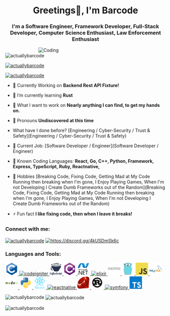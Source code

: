 <h1 align="center">Greetings👋, I'm Barcode</h1>
<h3 align="center">I'm a Software Engineer, Framework Developer, Full-Stack Developer, Computer Science Enthusiast, Law Enforcement Enthusiast</h3>
<img align="right" alt="Coding" width="400" src="https://c.tenor.com/DBqjevyA2o4AAAAd/bongo-cat-codes.gif>

<p align="left"> <img src="https://komarev.com/ghpvc/?username=actuallybarcode&label=Profile%20views&color=0e75b6&style=flat" alt="actuallybarcode" /> </p>

<p align="left"> <a href="https://github.com/ryo-ma/github-profile-trophy"><img src="https://github-profile-trophy.vercel.app/?username=actuallybarcode" alt="actuallybarcode" /></a> </p>

<p align="left"> <a href="https://twitter.com/actuallybarcode" target="blank"><img src="https://img.shields.io/twitter/follow/actuallybarcode?logo=twitter&style=for-the-badge" alt="actuallybarcode" /></a> </p>

- 🔭 Currently Working on **Backend Rest API Fixture!**

- 🌱 I’m currently learning **Rust**

- 👯 What I want to work on **Nearly anything I can find, to get my hands on.**

- 🤝 Pronouns **Undiscovered at this time**

- What have I done before? [Engineering / Cyber-Security / Trust & Safety](Engineering / Cyber-Security / Trust & Safety)

- 📝 Current Job: [Software Developer / Engineer](Software Developer / Engineer)

- 💬 Known Coding Languages: **React, Go, C++, Python, Framework, Express, TypeScript, Ruby, Reactnative,**

- 📄 Hobbies [Breaking Code, Fixing Code, Getting Mad at My Code Running then breaking when I'm gone, I Enjoy Playing Games, When I'm not Developing I Create Dumb Frameworks out of the Random](Breaking Code, Fixing Code, Getting Mad at My Code Running then breaking when I'm gone, I Enjoy Playing Games, When I'm not Developing I Create Dumb Frameworks out of the Random)

- ⚡ Fun fact **I like fixing code, then when I leave it breaks!**

<h3 align="left">Connect with me:</h3>
<p align="left">
<a href="https://twitter.com/actuallybarcode" target="blank"><img align="center" src="https://raw.githubusercontent.com/rahuldkjain/github-profile-readme-generator/master/src/images/icons/Social/twitter.svg" alt="actuallybarcode" height="30" width="40" /></a>
<a href="https://discord.gg/https://discord.gg/4kUSDmSk6c" target="blank"><img align="center" src="https://raw.githubusercontent.com/rahuldkjain/github-profile-readme-generator/master/src/images/icons/Social/discord.svg" alt="https://discord.gg/4kUSDmSk6c" height="30" width="40" /></a>
</p>

<h3 align="left">Languages and Tools:</h3>
<p align="left"> <a href="https://www.cprogramming.com/" target="_blank" rel="noreferrer"> <img src="https://raw.githubusercontent.com/devicons/devicon/master/icons/c/c-original.svg" alt="c" width="40" height="40"/> </a> <a href="https://codeigniter.com" target="_blank" rel="noreferrer"> <img src="https://cdn.worldvectorlogo.com/logos/codeigniter.svg" alt="codeigniter" width="40" height="40"/> </a> <a href="https://offeescript.org" target="_blank" rel="noreferrer"> <img src="https://raw.githubusercontent.com/devicons/devicon/master/icons/coffeescript/coffeescript-original-wordmark.svg" alt="coffeescript" width="40" height="40"/> </a> <a href="https://www.w3schools.com/cs/" target="_blank" rel="noreferrer"> <img src="https://raw.githubusercontent.com/devicons/devicon/master/icons/csharp/csharp-original.svg" alt="csharp" width="40" height="40"/> </a> <a href="https://dotnet.microsoft.com/" target="_blank" rel="noreferrer"> <img src="https://raw.githubusercontent.com/devicons/devicon/master/icons/dot-net/dot-net-original-wordmark.svg" alt="dotnet" width="40" height="40"/> </a> <a href="https://elixir-lang.org" target="_blank" rel="noreferrer"> <img src="https://www.vectorlogo.zone/logos/elixir-lang/elixir-lang-icon.svg" alt="elixir" width="40" height="40"/> </a> <a href="https://expressjs.com" target="_blank" rel="noreferrer"> <img src="https://raw.githubusercontent.com/devicons/devicon/master/icons/express/express-original-wordmark.svg" alt="express" width="40" height="40"/> </a> <a href="https://golang.org" target="_blank" rel="noreferrer"> <img src="https://raw.githubusercontent.com/devicons/devicon/master/icons/go/go-original.svg" alt="go" width="40" height="40"/> </a> <a href="https://developer.mozilla.org/en-US/docs/Web/JavaScript" target="_blank" rel="noreferrer"> <img src="https://raw.githubusercontent.com/devicons/devicon/master/icons/javascript/javascript-original.svg" alt="javascript" width="40" height="40"/> </a> <a href="https://www.mysql.com/" target="_blank" rel="noreferrer"> <img src="https://raw.githubusercontent.com/devicons/devicon/master/icons/mysql/mysql-original-wordmark.svg" alt="mysql" width="40" height="40"/> </a> <a href="https://nodejs.org" target="_blank" rel="noreferrer"> <img src="https://raw.githubusercontent.com/devicons/devicon/master/icons/nodejs/nodejs-original-wordmark.svg" alt="nodejs" width="40" height="40"/> </a> <a href="https://www.python.org" target="_blank" rel="noreferrer"> <img src="https://raw.githubusercontent.com/devicons/devicon/master/icons/python/python-original.svg" alt="python" width="40" height="40"/> </a> <a href="https://reactjs.org/" target="_blank" rel="noreferrer"> <img src="https://raw.githubusercontent.com/devicons/devicon/master/icons/react/react-original-wordmark.svg" alt="react" width="40" height="40"/> </a> <a href="https://reactnative.dev/" target="_blank" rel="noreferrer"> <img src="https://reactnative.dev/img/header_logo.svg" alt="reactnative" width="40" height="40"/> </a> <a href="https://www.ruby-lang.org/en/" target="_blank" rel="noreferrer"> <img src="https://raw.githubusercontent.com/devicons/devicon/master/icons/ruby/ruby-original.svg" alt="ruby" width="40" height="40"/> </a> <a href="https://www.rust-lang.org" target="_blank" rel="noreferrer"> <img src="https://raw.githubusercontent.com/devicons/devicon/master/icons/rust/rust-plain.svg" alt="rust" width="40" height="40"/> </a> <a href="https://symfony.com" target="_blank" rel="noreferrer"> <img src="https://symfony.com/logos/symfony_black_03.svg" alt="symfony" width="40" height="40"/> </a> <a href="https://www.typescriptlang.org/" target="_blank" rel="noreferrer"> <img src="https://raw.githubusercontent.com/devicons/devicon/master/icons/typescript/typescript-original.svg" alt="typescript" width="40" height="40"/> </a> </p>

<p><img align="left" src="https://github-readme-stats.vercel.app/api/top-langs?username=actuallybarcode&show_icons=true&locale=en&layout=compact" alt="actuallybarcode" /></p>

<p>&nbsp;<img align="center" src="https://github-readme-stats.vercel.app/api?username=actuallybarcode&show_icons=true&locale=en" alt="actuallybarcode" /></p>

<p><img align="center" src="https://github-readme-streak-stats.herokuapp.com/?user=actuallybarcode&" alt="actuallybarcode" /></p>
